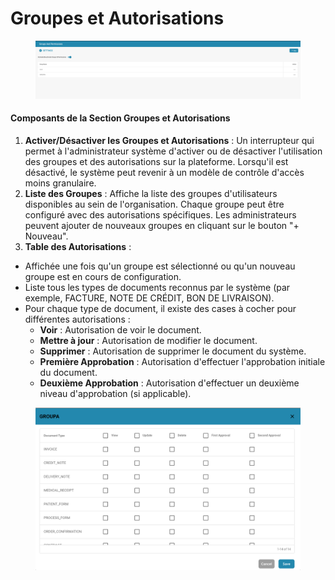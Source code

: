 # Groupes et Autorisations

<figure><img src="../../../../.gitbook/assets/Bildschirmfoto 2024-05-08 um 08.26.22.png" alt=""><figcaption></figcaption></figure>

#### Composants de la Section Groupes et Autorisations

1. **Activer/Désactiver les Groupes et Autorisations** : Un interrupteur qui permet à l'administrateur système d'activer ou de désactiver l'utilisation des groupes et des autorisations sur la plateforme. Lorsqu'il est désactivé, le système peut revenir à un modèle de contrôle d'accès moins granulaire.
2. **Liste des Groupes** : Affiche la liste des groupes d'utilisateurs disponibles au sein de l'organisation. Chaque groupe peut être configuré avec des autorisations spécifiques. Les administrateurs peuvent ajouter de nouveaux groupes en cliquant sur le bouton "+ Nouveau".
3. **Table des Autorisations** :

- Affichée une fois qu'un groupe est sélectionné ou qu'un nouveau groupe est en cours de configuration.
- Liste tous les types de documents reconnus par le système (par exemple, FACTURE, NOTE DE CRÉDIT, BON DE LIVRAISON).
- Pour chaque type de document, il existe des cases à cocher pour différentes autorisations :
  - **Voir** : Autorisation de voir le document.
  - **Mettre à jour** : Autorisation de modifier le document.
  - **Supprimer** : Autorisation de supprimer le document du système.
  - **Première Approbation** : Autorisation d'effectuer l'approbation initiale du document.
  - **Deuxième Approbation** : Autorisation d'effectuer un deuxième niveau d'approbation (si applicable).



<figure><img src="../../../../.gitbook/assets/Bildschirmfoto 2024-05-08 um 08.26.33.png" alt=""><figcaption></figcaption></figure>
